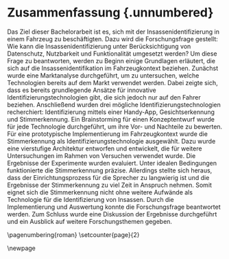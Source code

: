 # Zusammenfassung {.unnumbered}

Das Ziel dieser Bachelorarbeit ist es, sich mit der Insassenidentifizierung in einem Fahrzeug zu beschäftigten. Dazu wird die Forschungsfrage gestellt: Wie kann die Insassenidentifizierung unter Berücksichtigung von Datenschutz, Nutzbarkeit und Funktionalität umgesetzt werden?
Um diese Frage zu beantworten, werden zu Beginn einige Grundlagen erläutert, die sich auf die Insassenidentifikation im Fahrzeugkontext beziehen. Zunächst wurde eine Marktanalyse durchgeführt, um zu untersuchen, welche Technologien bereits auf dem Markt verwendet werden. Dabei zeigte sich, dass es bereits grundlegende Ansätze für innovative Identifizierungstechnologien gibt, die sich jedoch nur auf den Fahrer beziehen. Anschließend wurden drei mögliche Identifizierungstechnologien recherchiert: Identifizierung mittels einer Handy-App, Gesichtserkennung und Stimmerkennung. Ein Brainstorming für einen Konzeptentwurf wurde für jede Technologie durchgeführt, um ihre Vor- und Nachteile zu bewerten.
Für eine prototypische Implementierung im Fahrzeugkontext wurde die Stimmerkennung als Identifizierungstechnologie ausgewählt. Dazu wurde eine vierstufige Architektur entworfen und entwickelt, die für weitere Untersuchungen im Rahmen von Versuchen verwendet wurde.
Die Ergebnisse der Experimente wurden evaluiert. Unter idealen Bedingungen funktionierte die Stimmerkennung präzise. Allerdings stellte sich heraus, dass der Einrichtungsprozess für die Sprecher zu langwierig ist und die Ergebnisse der Stimmerkennung zu viel Zeit in Anspruch nehmen. Somit eignet sich die Stimmerkennung nicht ohne weitere Aufwände als Technologie für die Identifizierung von Insassen. Durch die Implementierung und Auswertung konnte die Forschungsfrage beantwortet werden. Zum Schluss wurde eine Diskussion der Ergebnisse durchgeführt und ein Ausblick auf weitere Forschungsthemen gegeben.


\pagenumbering{roman}
\setcounter{page}{2}

\newpage
